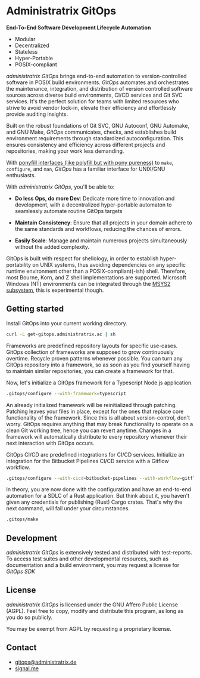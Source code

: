 # Administratrix GitOps

**End-To-End Software Development Lifecycle Automation**

- Modular
- Decentralized
- Stateless
- Hyper-Portable
- POSIX-compliant

*administratrix GitOps* brings end-to-end automation to version-controlled
software in POSIX build environments. *GitOps* automates and orchestrates the
maintenance, integration, and distribution of version controlled software
sources across diverse build environments, CI/CD services and Git SVC services.
It's the perfect solution for teams with limited resources who strive to avoid
vendor lock-in, elevate their efficiency and effortlessly provide auditing
insights.

Built on the robust foundations of Git SVC, GNU Autoconf, GNU Automake, and GNU
Make, *GitOps* communicates, checks, and establishes build environment
requirements through standardized autoconfiguration. This ensures consistency
and efficiency across different projects and repositories, making your work less
demanding.

With [ponyfill interfaces (like polyfill but with pony
pureness)](https://ponyfill.com) to `make`, `configure`, and `man`, *GitOps* has
a familiar interface for UNIX/GNU enthusiasts.

With *administratrix GitOps*, you'll be able to:

- **Do less Ops, do more Dev**: Dedicate more time to innovation and 
                                development, with a decentralized
                                hyper-portable automaton to seamlessly automate 
                                routine GitOps targets

- **Maintain Consistency**: Ensure that all projects in your domain adhere to 
                            the same standards and workflows, reducing the 
                            chances of errors.

- **Easily Scale**: Manage and maintain numerous projects simultaneously 
                    without the added complexity.

GitOps is built with respect for shellology, in order to establish 
hyper-portability on UNIX systems, thus avoiding dependencies on any specific 
runtime environment other than a POSIX-compliant(-ish) shell. Therefore, most 
Bourne, Korn, and Z shell implementations are supported. 
Microsoft Windows (NT) environments can be integrated through the 
[MSYS2 subsystem](https://www.msys2.org/), this is experimental though.

## Getting started

Install GitOps into your current working directory.

```sh
curl -L get-gitops.administratrix.ac | sh
```

Frameworks are predefined repository layouts for specific use-cases. GitOps
collection of frameworks are supposed to grow continuously overtime. Recycle
proven patterns whenever possible. You can turn any GitOps repository into a
framework, so as soon as you find yourself having to maintain similar
repositories, you can create a framework for that.

Now, let's initialize a GitOps framework for a Typescript Node.js application.

```sh
.gitops/configure --with-framework=typescript
```

An already initialized framework will be reinitialized through patching.
Patching leaves your files in place, except for the ones that replace core
functionality of the framework. Since this is all about version-control,
don't worry. GitOps requires anything that may break functionality to operate on
a clean Git working tree, hence you can revert anytime. Changes in a framework
will automatically distribute to every repository whenever their next
interaction with GitOps occurs.

GitOps CI/CD are predefined integrations for CI/CD services. Initialize an
integration for the Bitbucket Pipelines CI/CD service with a Gitflow workflow.

```sh
.gitops/configure --with-cicd=bitbucket-pipelines --with-workflow=gitflow
```


In theory, you are now done with the configuration and have an end-to-end
automation for a SDLC of a Rust application. But think about it, you haven't
given any credentials for publishing (Rust) Cargo crates. That's why the next
command, will fail under your circumstances.

```sh
.gitops/make
```

## Development

*administratrix GitOps* is extensively tested and distributed with test-reports.
To access test suites and other developmental resources, such as documentation
and a build environment, you may request a license for *GitOps SDK*

## License

*administratrix GitOps* is licensed under the GNU Affero Public License (AGPL). 
Feel free to copy, modify and distribute this program, as long as you do so 
publicly.

You may be exempt from AGPL by requesting a proprietary license.

## Contact

* [gitops@administratrix.de](mailto:gitops@administratrix.de)
* [signal.me](https://signal.me/#p/tiara.93)
